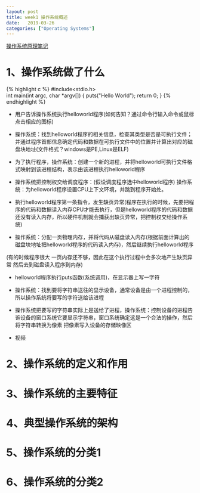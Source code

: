 ```yaml
---
layout: post
title: week1 操作系统概述
date:   2019-03-26
categories: ["Operating Systems"]  
---   
```


[操作系统原理笔记](https://www.coursera.org/learn/os-pku/home/week/1)  

# 1、操作系统做了什么  

{% highlight c %}
#include<stdio.h>  
int main(int argc, char *argv[])
{
puts("Hello World");
return 0;
}
{% endhighlight %}  

+ 用户告诉操作系统执行helloworld程序(如何告知？通过命令行输入命令或鼠标点击相应的图标)   

+ 操作系统：找到helloworld程序的相关信息，检查其类型是否是可执行文件；并通过程序首部信息确定代码和数据在可执行文件中的位置并计算出对应的磁盘块地址(文件格式？windows是PE,Linux是ELF)   

+ 为了执行程序，操作系统：创建一个新的进程，并将helloworld可执行文件格式映射到该进程结构，表示由该进程执行helloworld程序  

+ 操作系统把控制权交给调度程序：(假设调度程序选中helloworld程序) 操作系统：为helloworld程序设置CPU上下文环境，并跳到程序开始处。  

+ 执行helloworld程序第一条指令，发生缺页异常(程序在执行的时候，先要把程序的代码和数据读入内存CPU才能去执行，但是helloworld程序的代码和数据还没有读入内存，所以硬件机制就会捕获出缺页异常，把控制权交给操作系统)    

+ 操作系统：分配一页物理内存，并将代码从磁盘读入内存(根据前面计算出的磁盘块地址把helloworld程序的代码读入内存)，然后继续执行helloworld程序  

(有的时候程序很大 一页内存还不够，因此在这个执行过程中会多次地产生缺页异常 然后去到磁盘读入程序到内存)  

+ helloworld程序执行puts函数(系统调用)，在显示器上写一字符   

+ 操作系统：找到要将字符串送往的显示设备，通常设备是由一个进程控制的，所以操作系统将要写的字符送给该进程  

+ 操作系统把要写的字符串实际上是送给了进程，操作系统：控制设备的进程告诉设备的窗口系统它要显示字符串，窗口系统确定这是一个合法的操作，然后将字符串转换为像素 把像素写入设备的存储映像区   

+ 视频


# 2、操作系统的定义和作用   

# 3、操作系统的主要特征  

# 4、典型操作系统的架构  

# 5、操作系统的分类1  

# 6、操作系统的分类2



